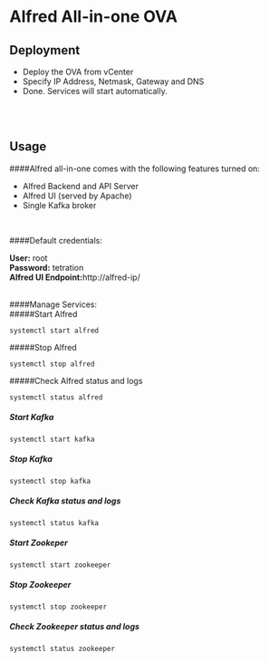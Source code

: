 # Alfred All-in-one OVA	
## Deployment<br>

- Deploy the OVA from vCenter
- Specify IP Address, Netmask, Gateway and DNS
- Done. Services will start automatically.
<br> 
<br>

## Usage

####Alfred all-in-one comes with the following features turned on:<br>

- Alfred Backend and API Server<br>
- Alfred UI (served by Apache)<br>
- Single Kafka broker<br>
<br>

####Default credentials:<br>

<b>User:</b> root<br>
<b>Password:</b> tetration<br>
<b>Alfred UI Endpoint:</b>http://alfred-ip/<br>
<br>

####Manage Services:<br>
#####Start Alfred<br>

```
systemctl start alfred 
```

#####Stop Alfred<br>

```
systemctl stop alfred 
```

#####Check Alfred status and logs<br>

```
systemctl status alfred 
```

##### Start Kafka

```
systemctl start kafka 
```

##### Stop Kafka

```
systemctl stop kafka 
```

##### Check Kafka status and logs

```
systemctl status kafka 
```

##### Start Zookeper

```
systemctl start zookeeper 
```

##### Stop Zookeeper

```
systemctl stop zookeeper 
```

##### Check Zookeeper status and logs

```
systemctl status zookeeper 
```